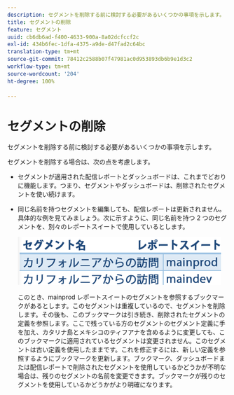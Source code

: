 ```yaml
---
description: セグメントを削除する前に検討する必要があるいくつかの事項を示します。
title: セグメントの削除
feature: セグメント
uuid: cb6db6ad-f400-4633-900a-8a02dcfccf2c
exl-id: 434b6fec-1dfa-4375-a9de-d47fad2c64bc
translation-type: tm+mt
source-git-commit: 78412c2588b07f47981ac0d953893db6b9e1d3c2
workflow-type: tm+mt
source-wordcount: '204'
ht-degree: 100%

---
```


# セグメントの削除

セグメントを削除する前に検討する必要があるいくつかの事項を示します。

セグメントを削除する場合は、次の点を考慮します。

* セグメントが適用された配信レポートとダッシュボードは、これまでどおりに機能します。つまり、セグメントやダッシュボードは、削除されたセグメントを使い続けます。
* 同じ名前を持つセグメントを編集しても、配信レポートは更新されません。具体的な例を見てみましょう。次に示すように、同じ名前を持つ 2 つのセグメントを、別々のレポートスイートで使用しているとします。

   ![](assets/duplicate_seg_names.png)

   このとき、mainprod レポートスイートのセグメントを参照するブックマークがあるとします。このセグメントは重複しているので、セグメントを削除します。その後も、このブックマークは引き続き、削除されたセグメントの定義を参照します。ここで残っている方のセグメントのセグメント定義に手を加え、カタリナ島とメキシコのティフアナを含めるように変更しても、このブックマークに適用されているセグメントは変更されません。このセグメントは古い定義を使用したままです。これを修正するには、新しい定義を参照するようにブックマークを更新します。ブックマーク、ダッシュボードまたは配信レポートで削除されたセグメントを使用しているかどうかが不明な場合は、残りのセグメントの名前を変更できます。ブックマークが残りのセグメントを使用しているかどうかがより明確になります。
